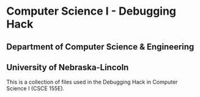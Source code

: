 
# Computer Science I - Debugging Hack
## Department of Computer Science & Engineering
## University of Nebraska-Lincoln

This is a collection of files used in the Debugging Hack
in Computer Science I (CSCE 155E).

